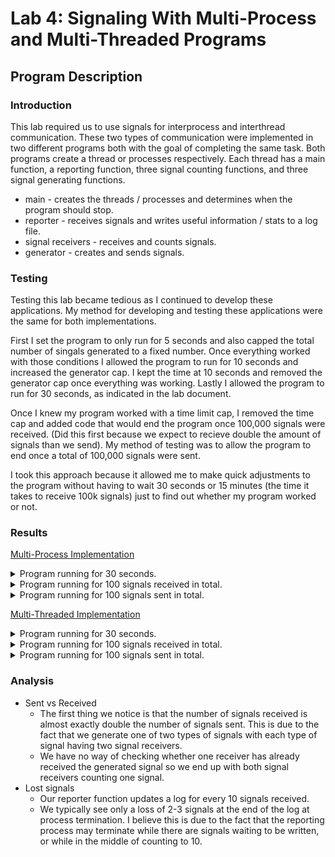 # Lab 4: Signaling With Multi-Process and Multi-Threaded Programs
## Program Description

### Introduction

This lab required us to use signals for interprocess and interthread communication. These two types of communication were implemented in two different programs both with the goal of completing the same task. Both programs create a thread or processes respectively. Each thread has a main function, a reporting function, three signal counting functions, and three signal generating functions.

* main - creates the threads / processes and determines when the program should stop.
* reporter - receives signals and writes useful information / stats to a log file.
* signal receivers - receives and counts signals.
* generator - creates and sends signals.

### Testing

Testing this lab became tedious as I continued to develop these applications. My method for developing and testing these applications were the same for both implementations.

First I set the program to only run for 5 seconds and also capped the total number of singals generated to a fixed number. Once everything worked with those conditions I allowed the program to run for 10 seconds and increased the generator cap. I kept the time at 10 seconds and removed the generator cap once everything was working. Lastly I allowed the program to run for 30 seconds, as indicated in the lab document.

Once I knew my program worked with a time limit cap, I removed the time cap and added code that would end the program once 100,000 signals were received. (Did this first because we expect to recieve double the amount of signals than we send). My method of testing was to allow the program to end once a total of 100,000 signals were sent.

I took this approach because it allowed me to make quick adjustments to the program without having to wait 30 seconds or 15 minutes (the time it takes to receive 100k signals) just to find out whether my program worked or not.


### Results

<ins>Multi-Process Implementation</ins>

<details>
    <summary>
        Program running for 30 seconds.
    </summary>
    <a href="Results/Process30sec.txt" target="_blank">Log_30sec.txt</a>
    
</details>

<details>
    <summary>
    Program running for 100 signals received in total.
    </summary>
    <a href="Results/Process100.txt" target="_blank">Log_100.txt</a>
</details>

<details>
    <summary>
    Program running for 100 signals sent in total.
    </summary>
    <a href="Results/Process100Sebt.txt" target="_blank">Log_100Sent.txt</a>
</details>

<ins>Multi-Threaded Implementation</ins>

<details>
    <summary>
    Program running for 30 seconds.
    </summary>
    <a href="Results/Process30sec.txt" target="_blank">Log_30sec.txt</a>
</details>

<details>
    <summary>
    Program running for 100 signals received in total.
    </summary>
    <a href="Results/Process30sec.txt" target="_blank">Log_100.txt</a>
</details>

<details>
    <summary>
    Program running for 100 signals sent in total.
    </summary>
    <a href="Results/Process30sec.txt" target="_blank">Log_100Sent.txt</a>
</details>

### Analysis

* Sent vs Received
  *  The first thing we notice is that the number of signals received is almost exactly double the number of signals sent. This is due to the fact that we generate one of two types of signals with each type of signal having two signal receivers. 
  *  We have no way of checking whether one receiver has already received the generated signal so we end up with both signal receivers counting one signal. 
* Lost signals
  * Our reporter function updates a log for every 10 signals received.
  * We typically see only a loss of 2-3 signals at the end of the log at process termination. I believe this is due to the fact that the reporting process may terminate while there are signals waiting to be written, or while in the middle of counting to 10.
